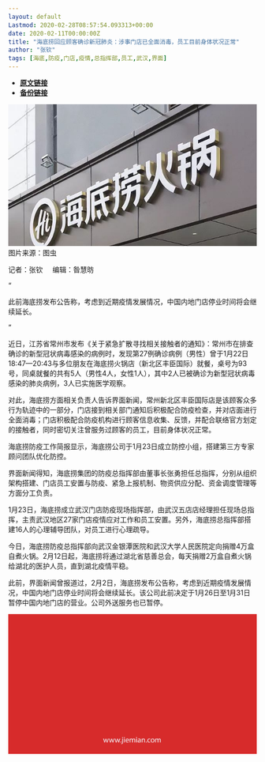 ```yaml
---
layout: default
Lastmod: 2020-02-28T08:57:54.093313+00:00
date: 2020-02-11T00:00:00Z
title: "海底捞回应顾客确诊新冠肺炎：涉事门店已全面消毒，员工目前身体状况正常"
author: "张钦"
tags: [海底,防疫,门店,疫情,总指挥部,员工,武汉,界面]
---
```


* [**原文链接**](http://mp.weixin.qq.com/s?__biz=MjM5NTE0ODc2Nw==&mid=2650463004&idx=3&sn=5d9080b9ae5cd656ea67ccc32c4cf394&chksm=bef29dac898514babd959016d8912e13b35a52d1cdb9df135fca758ba7c570d9de0133c78779#rd)
* [**备份链接**](http://archive.today/sKF6x)


![](/images/post/5be4a494e2990272ecc2996f2551e3ae.jpg)图片来源：图虫

记者：张钦     编辑：昝慧昉

“

  

此前海底捞发布公告称，考虑到近期疫情发展情况，中国内地门店停业时间将会继续延长。

  

”

近日，江苏省常州市发布《关于紧急扩散寻找相关接触者的通知》：常州市在排查确诊的新型冠状病毒感染的病例时，发现第27例确诊病例（男性）曾于1月22日18:47—20:43与多位朋友在海底捞火锅店（新北区丰臣国际）就餐，桌号为93号，同桌就餐的共有5人（男性4人，女性1人），其中2人已被确诊为新型冠状病毒感染的肺炎病例，3人已实施医学观察。  

对此，海底捞方面相关负责人告诉界面新闻，常州新北区丰臣国际店是该顾客众多行为轨迹中的一部分，门店接到相关部门通知后积极配合防疫检查，并对店面进行全面消毒；门店积极配合防疫机构进行顾客信息收集、反馈，并配合联络官方划定的接触者，同时密切关注曾服务过顾客的员工，目前身体状况正常。

海底捞防疫工作简报显示，海底捞公司于1月23日成立防控小组，搭建第三方专家顾问团队优化防控。

界面新闻得知，海底捞集团的防疫总指挥部由董事长张勇担任总指挥，分别从组织架构搭建、门店员工安置与防疫、紧急上报机制、物资供应分配、资金调度管理等方面分工负责。

1月23日，海底捞成立武汉门店防疫现场指挥部，由武汉五店店经理担任现场总指挥，主责武汉地区27家门店疫情应对工作和员工安置。另外，海底捞总指挥部搭建16人的心理辅导团队，对员工进行心理疏导。

今日，海底捞防疫总指挥部向武汉金银潭医院和武汉大学人民医院定向捐赠4万盒自煮火锅。2月12日起，海底捞将通过湖北省慈善总会，每天捐赠2万盒自煮火锅给湖北的医护人员，直到湖北疫情平稳。

此前，界面新闻曾报道过，2月2日，海底捞发布公告称，考虑到近期疫情发展情况，中国内地门店停业时间将会继续延长。该公司此前决定于1月26日至1月31日暂停中国内地门店的营业。公司外送服务也已暂停。

![](/images/post/3ef9527fd7edfb43b0c70486c7a956af.jpg)

